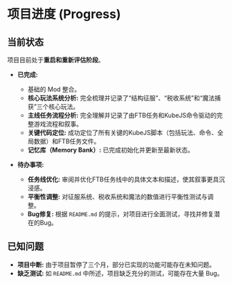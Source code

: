 # 项目进度 (Progress)

## 当前状态

项目目前处于**重启和重新评估阶段**。

- **已完成:**
    - 基础的 Mod 整合。
    - **核心玩法系统分析:** 完全梳理并记录了“结构征服”、“税收系统”和“魔法捕获”三个核心玩法。
    - **主线任务流程分析:** 完全理解并记录了由FTB任务和KubeJS命令驱动的完整游戏流程和叙事。
    - **关键代码定位:** 成功定位了所有关键的KubeJS脚本（包括玩法、命令、全局数据）和FTB任务文件。
    - **记忆库（Memory Bank）:** 已完成初始化并更新至最新状态。

- **待办事项:**
    - **任务线优化:** 审阅并优化FTB任务线中的具体文本和描述，使其叙事更具沉浸感。
    - **平衡性调整:** 对征服系统、税收系统和魔法的数值进行平衡性测试与调整。
    - **Bug修复:** 根据 `README.md` 的提示，对项目进行全面测试，寻找并修复潜在的Bug。

## 已知问题

- **项目中断:** 由于项目暂停了三个月，部分已实现的功能可能存在未知问题。
- **缺乏测试:** 如 `README.md` 中所述，项目缺乏充分的测试，可能存在大量 Bug。